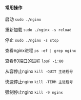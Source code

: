 #### 常用操作

启动
`sudo ./nginx`

重新加载
`sudo ./nginx -s reload`

停止
`sudo ./nginx -s stop`

查看nginx进程
`ps -ef | grep nginx`

查看80端口的进程
`losF -i:80`

从容停止nginx
`kill -QUIT 主进程号`

快速停止nginx
`kill -TERM 主进程号`

强制停止nginx
`kill -9 nginx`
